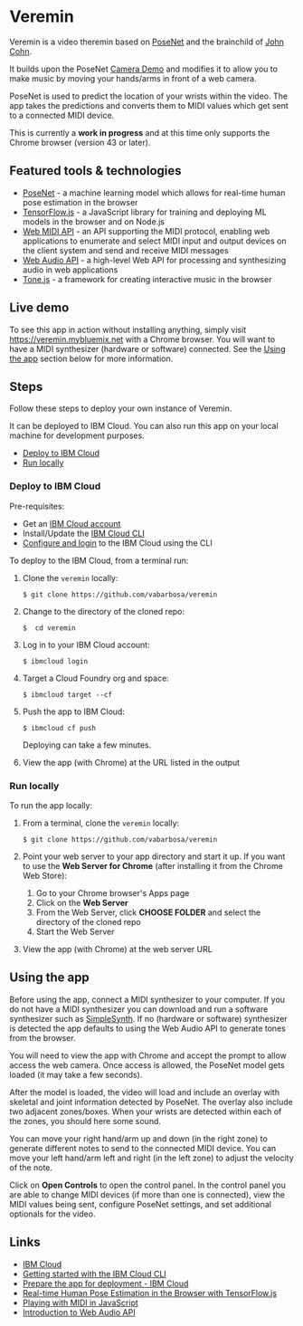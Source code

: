 # Veremin

Veremin is a video theremin based on [PoseNet](https://github.com/tensorflow/tfjs-models/tree/master/posenet) and the brainchild of [John Cohn](https://github.com/johncohn).

It builds upon the PoseNet [Camera Demo](https://github.com/tensorflow/tfjs-models/tree/master/posenet/demos#demo-1-camera) and modifies it to allow you to make music by moving your hands/arms in front of a web camera.

PoseNet is used to predict the location of your wrists within the video. The app takes the predictions and converts them to MIDI values which get sent to a connected MIDI device.

This is currently a **work in progress** and at this time only supports the Chrome browser (version 43 or later).


## Featured tools & technologies

- [PoseNet](https://github.com/tensorflow/tfjs-models/tree/master/posenet) - a machine learning model which allows for real-time human pose estimation in the browser
- [TensorFlow.js](https://js.tensorflow.org) - a JavaScript library for training and deploying ML models in the browser and on Node.js
- [Web MIDI API](https://www.w3.org/TR/webmidi) - an API supporting the MIDI protocol, enabling web applications to enumerate and select MIDI input and output devices on the client system and send and receive MIDI messages
- [Web Audio API](https://www.w3.org/TR/webaudio) - a high-level Web API for processing and synthesizing audio in web applications
- [Tone.js](https://tonejs.github.io/) - a framework for creating interactive music in the browser


## Live demo

To see this app in action without installing anything, simply visit https://veremin.mybluemix.net with a Chrome browser. You will want to have a MIDI synthesizer (hardware or software) connected. See the [Using the app](https://github.com/vabarbosa/veremin#using-the-app) section below for more information.


## Steps

Follow these steps to deploy your own instance of Veremin.

It can be deployed to IBM Cloud. You can also run this app on your local machine for development purposes.

- [Deploy to IBM Cloud](https://github.com/vabarbosa/veremin#deploy-to-ibm-cloud)
- [Run locally](https://github.com/vabarbosa/veremin#deploy-to-ibm-cloud)

### Deploy to IBM Cloud

Pre-requisites:

- Get an [IBM Cloud account](https://console.bluemix.net/)
- Install/Update the [IBM Cloud CLI](https://console.bluemix.net/docs/cli/reference/ibmcloud/download_cli.html#install_use)
- [Configure and login](https://console.bluemix.net/docs/cli/index.html#overview) to the IBM Cloud using the CLI

To deploy to the IBM Cloud, from a terminal run:

1. Clone the `veremin` locally:

    ```
    $ git clone https://github.com/vabarbosa/veremin
    ```

1. Change to the directory of the cloned repo:

    ```
    $  cd veremin
    ```

1. Log in to your IBM Cloud account:

    ```
    $ ibmcloud login
    ```

1. Target a Cloud Foundry org and space:

    ```
    $ ibmcloud target --cf
    ```

1. Push the app to IBM Cloud:

    ```
    $ ibmcloud cf push
    ```
    Deploying can take a few minutes.

1. View the app (with Chrome) at the URL listed in the output

### Run locally

To run the app locally:

1. From a terminal, clone the `veremin` locally:

    ```
    $ git clone https://github.com/vabarbosa/veremin
    ```

1. Point your web server to your app directory and start it up. If you want to use the **Web Server for Chrome** (after installing it from the Chrome Web Store):

    1. Go to your Chrome browser's Apps page
    1. Click on the **Web Server**
    1. From the Web Server, click **CHOOSE FOLDER** and select the directory of the cloned repo
    1. Start the Web Server

1. View the app (with Chrome) at the web server URL


## Using the app

Before using the app, connect a MIDI synthesizer to your computer. If you do not have a MIDI synthesizer you can download and run a software synthesizer such as [SimpleSynth](http://notahat.com/simplesynth/). If no (hardware or software) synthesizer is detected the app defaults to using the Web Audio API to generate tones from the browser.

You will need to view the app with Chrome and accept the prompt to allow access the web camera. Once access is allowed, the PoseNet model gets loaded (it may take a few seconds).

After the model is loaded, the video will load and include an overlay with skeletal and joint information detected by PoseNet. The overlay also include two adjacent zones/boxes. When your wrists are detected within each of the zones, you should here some sound.

You can move your right hand/arm up and down (in the right zone) to generate different notes to send to the connected MIDI device. You can move your left hand/arm left and right (in the left zone) to adjust the velocity of the note.

Click on **Open Controls** to open the control panel. In the control panel you are able to change MIDI devices (if more than one is connected), view the MIDI values being sent, configure PoseNet settings, and set additional optionals for the video.

## Links

 - [IBM Cloud](https://console.bluemix.net/)
 - [Getting started with the IBM Cloud CLI](https://console.bluemix.net/docs/cli/index.html#overview)
 - [Prepare the app for deployment - IBM Cloud](https://console.bluemix.net/docs/runtimes/nodejs/getting-started.html#prepare)
 - [Real-time Human Pose Estimation in the Browser with TensorFlow.js](https://medium.com/tensorflow/real-time-human-pose-estimation-in-the-browser-with-tensorflow-js-7dd0bc881cd5)
 - [Playing with MIDI in JavaScript](https://medium.com/swinginc/playing-with-midi-in-javascript-b6999f2913c3)
 - [Introduction to Web Audio API](https://css-tricks.com/introduction-web-audio-api)
